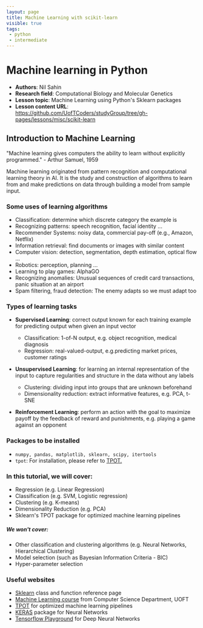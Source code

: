 ```yaml
---
layout: page
title: Machine Learning with scikit-learn
visible: true
tags:
 - python
 - intermediate
---
```

<!-- change visible to true if you want it on the site -->


# Machine learning in Python

 - **Authors**: Nil Sahin
 - **Research field**: Computational Biology and Molecular Genetics
 - **Lesson topic**: Machine Learning using Python's Sklearn packages
 - **Lesson content URL**: <https://github.com/UofTCoders/studyGroup/tree/gh-pages/lessons/misc/scikit-learn>


## Introduction to Machine Learning

"Machine learning gives computers the ability to learn without explicitly programmed." - Arthur Samuel, 1959

Machine learning originated from pattern recognition and computational learning theory in AI. It is the study and construction of algorithms to learn from and make predictions on data through building a model from sample input.


### Some uses of learning algorithms

* Classification: determine which discrete category the example is
* Recognizing patterns: speech recognition, facial identity ...
* Recommender Systems: noisy data, commercial pay-off (e.g., Amazon, Netflix)
* Information retrieval: find documents or images with similar content
* Computer vision: detection, segmentation, depth estimation, optical flow ...
* Robotics: perception, planning ...
* Learning to play games: AlphaGO
* Recognizing anomalies: Unusual sequences of credit card transactions, panic situation at an airport
* Spam filtering, fraud detection: The enemy adapts so we must adapt too


### Types of learning tasks

* **Supervised Learning**: correct output known for each training example for predicting output when given an input vector
	* Classification: 1-of-N output, e.g. object recognition, medical diagnosis
	* Regression: real-valued-output, e.g.predicting market prices, customer ratings

* **Unsupervised Learning**: for learning an internal representation of the input to capture regularities and structure in the data without any labels
	* Clustering: dividing input into groups that are unknown beforehand
	* Dimensionality reduction: extract informative features, e.g. PCA, t-SNE

* **Reinforcement Learning**: perform an action with the goal to maximize payoff by the feedback of reward and punishments, e.g. playing a game against an opponent


### Packages to be installed

* `numpy, pandas, matplotlib, sklearn, scipy, itertools`
* `tpot`: For installation, please refer to [TPOT.](https://rhiever.github.io/tpot/installing/)


### In this tutorial, we will cover:

* Regression (e.g. Linear Regression)
* Classification (e.g. SVM, Logistic regression)
* Clustering (e.g. K-means)
* Dimensionality Reduction (e.g. PCA)
* Sklearn's TPOT package for optimized machine learning pipelines
##### We won't cover:
* Other classification and clustering algorithms (e.g. Neural Networks, Hierarchical Clustering)
* Model selection (such as Bayesian Information Criteria - BIC)
* Hyper-parameter selection


### Useful websites

* [Sklearn](http://scikit-learn.org/stable/modules/classes.html#module-sklearn.linear_model) class and function reference page
* [Machine Learning course](http://www.cs.toronto.edu/~urtasun/courses/CSC411_Fall16/CSC411_Fall16.html) from Computer Science Department, UOFT
* [TPOT](https://rhiever.github.io/tpot/) for optimized machine learning pipelines
* [KERAS](https://keras.io/) package for Neural Networks
* [Tensorflow Playground](http://playground.tensorflow.org/#activation=tanh&batchSize=10&dataset=circle&regDataset=reg-plane&learningRate=0.03&regularizationRate=0&noise=0&networkShape=4,2&seed=0.69754&showTestData=false&discretize=false&percTrainData=50&x=true&y=true&xTimesY=false&xSquared=false&ySquared=false&cosX=false&sinX=false&cosY=false&sinY=false&collectStats=false&problem=classification&initZero=false&hideText=false) for Deep Neural Networks

